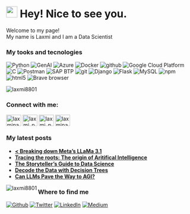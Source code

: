 <h1><img src="https://emojis.slackmojis.com/emojis/images/1531849430/4246/blob-sunglasses.gif?1531849430" width="30"/> Hey! Nice to see you.</h1>

<p>Welcome to my page! </br> My name is Laxmi and I am a Data Scientist</p>
<h3>My tooks and tecnologies</h3>
<p>
  <img alt="Python" src="https://img.shields.io/badge/-Python-45b8d8?style=flat-square&logo=python&logoColor=white" />
  <img alt="GenAI" src="https://img.shields.io/badge/-Generative AI-CC6699?style=flat-square&logo=sass&logoColor=white" />
  <img alt="Azure" src="https://img.shields.io/badge/-Azure-8DD6F9?style=flat-square&logo=azure&logoColor=white" /> 
  <img alt="Docker" src="https://img.shields.io/badge/-Docker-46a2f1?style=flat-square&logo=docker&logoColor=white" />
  <img alt="github" src="https://img.shields.io/badge/-Github-2088FF?style=flat-square&logo=github&logoColor=white" />
  <img alt="Google Cloud Platform" src="https://img.shields.io/badge/-Google_Cloud_Platform-1a73e8?style=flat-square&logo=google-cloud&logoColor=white" />
  <img alt="C" src="https://img.shields.io/badge/-C-007ACC?style=flat-square&logo=C&logoColor=white" />
  <img alt="Postman" src="https://img.shields.io/badge/-Postman-430098?style=flat-square&logo=Postman&logoColor=white" />
  <img alt="SAP BTP" src="https://img.shields.io/badge/-SAP%20BTP-45b8d8?style=flat-square&logo=sap&logoColor=blue" />
  <img alt="git" src="https://img.shields.io/badge/-Git-F05032?style=flat-square&logo=git&logoColor=white" />
  <img alt="Django" src="https://img.shields.io/badge/-Django-EC4A3F?style=flat-square&logo=django.js&logoColor=white" />
  <img alt="Flask" src="https://img.shields.io/badge/-Flask.js-F9A03C?style=flat-square&logo=FLask.js&logoColor=white" />
  <img alt="MySQL" src="https://img.shields.io/badge/-MySQL-13aa52?style=flat-square&logo=mysql&logoColor=white" />
  <img alt="npm" src="https://img.shields.io/badge/-NPM-CB3837?style=flat-square&logo=npm&logoColor=white" />
  <img alt="html5" src="https://img.shields.io/badge/-HTML5-E34F26?style=flat-square&logo=html5&logoColor=white" />
  <img alt="Brave browser" src="https://img.shields.io/badge/-Brave_Browser-FB542B?style=flat-square&logo=brave&logoColor=white" />

</p>

<p align="left"> <img src="https://komarev.com/ghpvc/?username=laxmi8801&label=Profile%20views&color=0e75b6&style=flat" alt="laxmi8801" /> </p>



<h3 align="left">Connect with me:</h3>
<p align="left">
<a href="https://linkedin.com/in/laxmipanch" target="blank"><img align="center" src="https://raw.githubusercontent.com/rahuldkjain/github-profile-readme-generator/master/src/images/icons/Social/linked-in-alt.svg" alt="laxmipanch" height="30" width="40" /></a>
<a href="https://www.codechef.com/users/laxmi_panch" target="blank"><img align="center" src="https://cdn.jsdelivr.net/npm/simple-icons@3.1.0/icons/codechef.svg" alt="laxmi_panch" height="30" width="40" /></a>
<a href="https://www.leetcode.com/laxmi_panch" target="blank"><img align="center" src="https://raw.githubusercontent.com/rahuldkjain/github-profile-readme-generator/master/src/images/icons/Social/leet-code.svg" alt="laxmi_panch" height="30" width="40" /></a>
<a href="https://auth.geeksforgeeks.org/user/laxmipanch88" target="blank"><img align="center" src="https://raw.githubusercontent.com/rahuldkjain/github-profile-readme-generator/master/src/images/icons/Social/geeks-for-geeks.svg" alt="laxmipanch88" height="30" width="40" /></a>
</p>


<h3>My latest posts</h3>
<ul>
  <li><a href="https://medium.com/@laxmipanch/breaking-down-metas-llama-3-1-4eca6c1a05e2"><b>< Breaking down Meta’s LLaMa 3.1</b></a>
  <li><a href="https://medium.com/@laxmipanch/tracing-the-roots-the-origin-of-aritifical-intelligence-66e8312eaf51"><b>Tracing the roots: The origin of Aritifical Intelligence</b></a>
  <li><a href="https://medium.com/@laxmipanch/the-storytellers-guide-to-data-science-29753c0b5f5b"><b>The Storyteller’s Guide to Data Science</b></a>
  <li><a href="https://medium.com/@laxmipanch/decode-the-data-with-decision-trees-b8d7fc8f07b1"><b>Decode the Data with Decision Trees</b></a>
  <li><a href="https://medium.com/@laxmipanch/can-llms-pave-the-way-to-agi-c7e3ec8d850d"><b>Can LLMs Pave the Way to AGI?</b></a>
   
</ul>


<p><img align="left" src="https://github-readme-stats.vercel.app/api/top-langs?username=laxmi8801&show_icons=true&locale=en&layout=compact" alt="laxmi8801" /></p>

<h3>Where to find me</h3>
<p><a href=https://github.com/laxmi8801" target="_blank"><img alt="Github" src="https://img.shields.io/badge/GitHub-%2312100E.svg?&style=for-the-badge&logo=Github&logoColor=white" /></a> <a href="https://twitter.com/LaxmiPanch" target="_blank"><img alt="Twitter" src="https://img.shields.io/badge/twitter-%231DA1F2.svg?&style=for-the-badge&logo=twitter&logoColor=white" /></a> <a href="https://www.linkedin.com/in/laxmipanch/" target="_blank"><img alt="LinkedIn" src="https://img.shields.io/badge/linkedin-%230077B5.svg?&style=for-the-badge&logo=linkedin&logoColor=white" /></a> <a href="https://medium.com/@laxmipanch" target="_blank"><img alt="Medium" src="https://img.shields.io/badge/medium-%2312100E.svg?&style=for-the-badge&logo=medium&logoColor=white" /></a>
</p>

